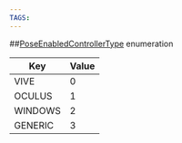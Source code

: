 ```yaml
---
TAGS:
---
```

##[PoseEnabledControllerType](/classes/3.1/PoseEnabledControllerType) enumeration

Key | Value
---|---
VIVE | 0
OCULUS | 1
WINDOWS | 2
GENERIC | 3


